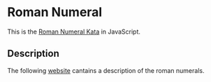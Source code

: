 Roman Numeral
=============

This is the [Roman Numeral Kata][kata] in JavaScript.

Description
-----------

The following [website][numerals] cantains a description of the roman
numerals.

[kata]: http://codingdojo.org/cgi-bin/wiki.pl?KataRomanNumerals
[numerals]: http://www.novaroma.org/via_romana/numbers.html